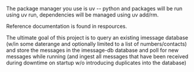 The package manager you use is uv -- python and packages will be run using uv run, dependencies will be managed using uv add/rm.

Reference documentation is found in respources.  

The ultimate goal of this project is to query an existing imessage database (w/in some daterange and optionally limited to a list of numbers/contacts) and store the messages in the imessage-db database and poll for new messages while running (and ingest all messages that have been received during downtime on startup w/o introducing duplicates into the database)

